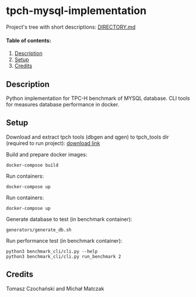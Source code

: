 # tpch-mysql-implementation
Project's tree with short descriptions: [DIRECTORY.md](./DIRECTORY.md)

#### Table of contents: 
1. [Description](#description)
1. [Setup](#setup)
1. [Credits](#credits)

## Description
Python implementation for TPC-H benchmark of MYSQL database. 
CLI tools for measures database performance in docker.

## Setup

Download and extract tpch tools (dbgen and qgen) to tpch_tools dir (required to run project):
[download link](http://tpc.org/tpc_documents_current_versions/download_programs/tools-download-request5.asp?bm_type=TPC-H&bm_vers=3.0.0&mode=CURRENT-ONLY "tpch tools")

Build and prepare docker images:
```shell
docker-compose build
```

Run containers:
```shell
docker-compose up
```

Run containers:
```shell
docker-compose up
```

Generate database to test (in benchmark container):
```shell
generators/generate_db.sh
```


Run performance test (in benchmark container):
```shell
python3 benchmark_cli/cli.py --help
python3 benchmark_cli/cli.py run_benchmark 2
```



## Credits
Tomasz Czochański and Michał Matczak